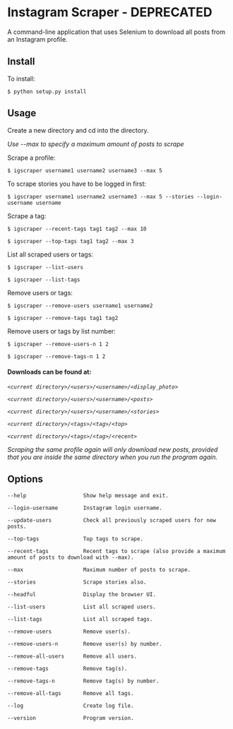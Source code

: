 Instagram Scraper - DEPRECATED
=================

A command-line application that uses Selenium to download all posts from an Instagram profile.

## Install

To install:

```console
$ python setup.py install
```

## Usage

Create a new directory and cd into the directory.

*Use --max to specify a maximum amount of posts to scrape*

Scrape a profile:

```console
$ igscraper username1 username2 username3 --max 5
```

To scrape stories you have to be logged in first:

```console
$ igscraper username1 username2 username3 --max 5 --stories --login-username username
```

Scrape a tag:

```console
$ igscraper --recent-tags tag1 tag2 --max 10
```

```console
$ igscraper --top-tags tag1 tag2 --max 3
```

List all scraped users or tags:

```console
$ igscraper --list-users
```

```console
$ igscraper --list-tags
```

Remove users or tags:

```console
$ igscraper --remove-users username1 username2
```

```console
$ igscraper --remove-tags tag1 tag2
```

Remove users or tags by list number:

```console
$ igscraper --remove-users-n 1 2
```

```console
$ igscraper --remove-tags-n 1 2
```

#### Downloads can be found at:

*`<current directory>/<users>/<username>/<display_photo>`*

*`<current directory>/<users>/<username>/<posts>`*

*`<current directory>/<users>/<username>/<stories>`*

*`<current directory>/<tags>/<tag>/<top>`*

*`<current directory>/<tags>/<tag>/<recent>`*

*Scraping the same profile again will only download new posts, provided that you are inside the same directory when you
run the program again.*

## Options

```
--help                  Show help message and exit.

--login-username        Instagram login username.

--update-users          Check all previously scraped users for new posts.

--top-tags              Top tags to scrape.

--recent-tags           Recent tags to scrape (also provide a maximum amount of posts to download with --max).

--max                   Maximum number of posts to scrape.

--stories               Scrape stories also.

--headful               Display the browser UI.

--list-users            List all scraped users.

--list-tags             List all scraped tags.

--remove-users          Remove user(s).

--remove-users-n        Remove user(s) by number.

--remove-all-users      Remove all users.

--remove-tags           Remove tag(s).

--remove-tags-n         Remove tag(s) by number.

--remove-all-tags       Remove all tags.

--log                   Create log file.

--version               Program version.
```